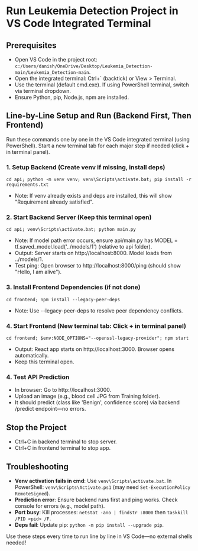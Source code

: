 # Run Leukemia Detection Project in VS Code Integrated Terminal

## Prerequisites
- Open VS Code in the project root: `c:/Users/danish/OneDrive/Desktop/Leukemia_Detection-main/Leukemia_Detection-main`.
- Open the integrated terminal: Ctrl+` (backtick) or View > Terminal.
- Use the terminal (default cmd.exe). If using PowerShell terminal, switch via terminal dropdown.
- Ensure Python, pip, Node.js, npm are installed.

## Line-by-Line Setup and Run (Backend First, Then Frontend)
Run these commands one by one in the VS Code integrated terminal (using PowerShell). Start a new terminal tab for each major step if needed (click + in terminal panel).

### 1. Setup Backend (Create venv if missing, install deps)
```
cd api; python -m venv venv; venv\Scripts\activate.bat; pip install -r requirements.txt
```
- Note: If venv already exists and deps are installed, this will show "Requirement already satisfied".

### 2. Start Backend Server (Keep this terminal open)
```
cd api; venv\Scripts\activate.bat; python main.py
```
- Note: If model path error occurs, ensure api/main.py has MODEL = tf.saved_model.load('../models/1') (relative to api folder).
- Output: Server starts on http://localhost:8000. Model loads from ../models/1.
- Test ping: Open browser to http://localhost:8000/ping (should show "Hello, I am alive").

### 3. Install Frontend Dependencies (if not done)
```
cd frontend; npm install --legacy-peer-deps
```
- Note: Use --legacy-peer-deps to resolve peer dependency conflicts.

### 4. Start Frontend (New terminal tab: Click + in terminal panel)
```
cd frontend; $env:NODE_OPTIONS="--openssl-legacy-provider"; npm start
```
- Output: React app starts on http://localhost:3000. Browser opens automatically.
- Keep this terminal open.

### 4. Test API Prediction
- In browser: Go to http://localhost:3000.
- Upload an image (e.g., blood cell JPG from Training folder).
- It should predict (class like 'Benign', confidence score) via backend /predict endpoint—no errors.

## Stop the Project
- Ctrl+C in backend terminal to stop server.
- Ctrl+C in frontend terminal to stop app.

## Troubleshooting
- **Venv activation fails in cmd**: Use `venv\Scripts\activate.bat`. In PowerShell: `venv\Scripts\Activate.ps1` (may need `Set-ExecutionPolicy RemoteSigned`).
- **Prediction error**: Ensure backend runs first and ping works. Check console for errors (e.g., model path).
- **Port busy**: Kill processes: `netstat -ano | findstr :8000` then `taskkill /PID <pid> /F`.
- **Deps fail**: Update pip: `python -m pip install --upgrade pip`.

Use these steps every time to run line by line in VS Code—no external shells needed!
